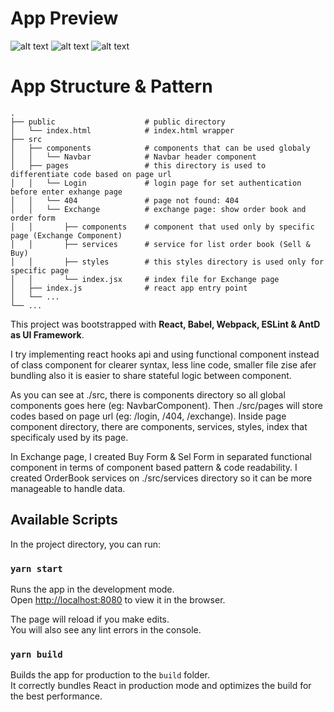 # App Preview

![alt text](https://i.imgur.com/ufDZcwJ.png)
![alt text](https://i.imgur.com/2RBkcCL.png)
![alt text](https://i.imgur.com/JDstasU.png)

# App Structure & Pattern

    .
    ├── public                    # public directory
    │   └── index.html            # index.html wrapper
    ├── src
    │   ├── components            # components that can be used globaly
    │   │   └── Navbar            # Navbar header component
    │   ├── pages                 # this directory is used to differentiate code based on page url
    │   │   └── Login             # login page for set authentication before enter exhange page
    │   │   └── 404               # page not found: 404
    │   │   └── Exchange          # exchange page: show order book and order form
    │   │       ├── components    # component that used only by specific page (Exchange Component)
    │   │       ├── services      # service for list order book (Sell & Buy)
    │   │       ├── styles        # this styles directory is used only for specific page
    │   │       └── index.jsx     # index file for Exchange page
    │   ├── index.js              # react app entry point
    │   └── ...
    └── ...

This project was bootstrapped with **React, Babel, Webpack, ESLint & AntD as UI Framework**.

I try implementing react hooks api and using functional component instead of class component for clearer syntax, less line code, smaller file zise afer bundling also it is easier to share stateful logic between component.

As you can see at ./src, there is components directory so all global components goes here (eg: NavbarComponent). Then ./src/pages will store codes based on page url (eg: /login, /404, /exchange). Inside page component directory, there are components, services, styles, index that specificaly used by its page.

In Exchange page, I created Buy Form & Sel Form in separated functional component in terms of component based pattern & code readability. I created OrderBook services on ./src/services directory so it can be more manageable to handle data.

## Available Scripts

In the project directory, you can run:

### `yarn start`

Runs the app in the development mode.<br />
Open [http://localhost:8080](http://localhost:8080) to view it in the browser.

The page will reload if you make edits.<br />
You will also see any lint errors in the console.

### `yarn build`

Builds the app for production to the `build` folder.<br />
It correctly bundles React in production mode and optimizes the build for the best performance.

